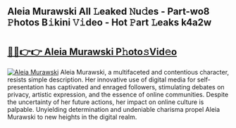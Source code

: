 ## Aleia Murawski All 𝙻eaked 𝙽u𝚍es - Part-wo8 𝙿hotos B𝚒kini 𝚅𝚒deo - Hot 𝙿art 𝙻eaks k4a2w

# <h2><a href="http://ld3xjh5.urlbe.top/?page=Aleia+Murawski">🔗🔗👉👉 Aleia Murawski P𝚑oto𝚜Vid𝚎o</a></h2>

[![Aleia Murawski](https://i.imgur.com/eBuTRDB.gif)](http://ld3xjh5.urlbe.top/?page=Aleia+Murawski)
Aleia Murawski, a multifaceted and contentious character, resists simple description. Her innovative use of digital media for self-presentation has captivated and enraged followers, stimulating debates on privacy, artistic expression, and the essence of online communities. Despite the uncertainty of her future actions, her impact on online culture is palpable. Unyielding determination and undeniable charisma propel Aleia Murawski to new heights in the digital realm.
